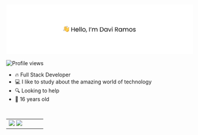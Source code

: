<img src="banner.png" alt="👋 Hi there! I'm (Raymo(111|nd Li)|https://raymond.li)"/>

<p align="left"> <img src="https://komarev.com/ghpvc/?username=daviramosds&color=green" alt="Profile views" /> </p>

- 🔥 Full Stack Developer
- 💻 I like to study about the amazing world of technology
- 🔍 Looking to help
- 📅 16 years old

<br/>


<table>
  <td width="50%">
    <img
      src="https://github-readme-stats.vercel.app/api?username=daviramosds&show_icons=true&theme=dark&hide_border=true"
         height="200px"
    />
    <img
      src="https://github-readme-streak-stats.herokuapp.com?user=daviramosds&theme=dark&hide_border=true"
         height="200px"
    />
  </td>
  <td width="40%">
    <img
      src="https://github-readme-stats.vercel.app/api/top-langs/?username=daviramosds&hide_border=true&theme=dark"
         width="100%"
      alt=""
    />
  </td>
</table>
